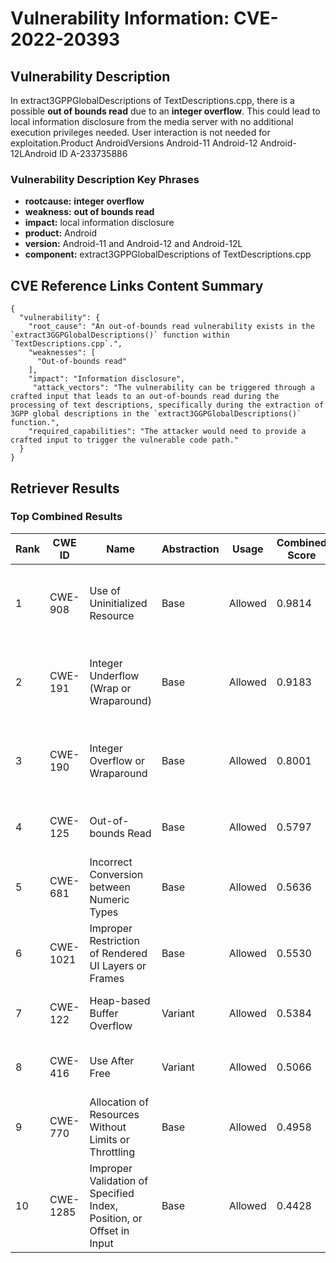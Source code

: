# Vulnerability Information: CVE-2022-20393

## Vulnerability Description
In extract3GPPGlobalDescriptions of TextDescriptions.cpp, there is a possible **out of bounds read** due to an **integer overflow**. This could lead to local information disclosure from the media server with no additional execution privileges needed. User interaction is not needed for exploitation.Product AndroidVersions Android-11 Android-12 Android-12LAndroid ID A-233735886

### Vulnerability Description Key Phrases
- **rootcause:** **integer overflow**
- **weakness:** **out of bounds read**
- **impact:** local information disclosure
- **product:** Android
- **version:** Android-11 and Android-12 and Android-12L
- **component:** extract3GPPGlobalDescriptions of TextDescriptions.cpp

## CVE Reference Links Content Summary
```
{
  "vulnerability": {
    "root_cause": "An out-of-bounds read vulnerability exists in the `extract3GGPGlobalDescriptions()` function within `TextDescriptions.cpp`.",
    "weaknesses": [
      "Out-of-bounds read"
    ],
    "impact": "Information disclosure",
     "attack_vectors": "The vulnerability can be triggered through a crafted input that leads to an out-of-bounds read during the processing of text descriptions, specifically during the extraction of 3GPP global descriptions in the `extract3GGPGlobalDescriptions()` function.",
    "required_capabilities": "The attacker would need to provide a crafted input to trigger the vulnerable code path."
  }
}
```

## Retriever Results

### Top Combined Results

| Rank | CWE ID | Name | Abstraction | Usage | Combined Score | Retrievers | Individual Scores |
|------|--------|------|-------------|-------|---------------|------------|-------------------|
| 1 | CWE-908 | Use of Uninitialized Resource | Base | Allowed | 0.9814 | dense, sparse, graph | dense: 0.567, sparse: 0.595, graph: 1.000 |
| 2 | CWE-191 | Integer Underflow (Wrap or Wraparound) | Base | Allowed | 0.9183 | dense, sparse, graph | dense: 0.599, sparse: 0.703, graph: 0.604 |
| 3 | CWE-190 | Integer Overflow or Wraparound | Base | Allowed | 0.8001 | dense, sparse, graph | dense: 0.597, sparse: 0.537, graph: 0.542 |
| 4 | CWE-125 | Out-of-bounds Read | Base | Allowed | 0.5797 | dense, sparse | dense: 0.555, sparse: 0.528 |
| 5 | CWE-681 | Incorrect Conversion between Numeric Types | Base | Allowed | 0.5636 | dense, sparse | dense: 0.556, sparse: 0.499 |
| 6 | CWE-1021 | Improper Restriction of Rendered UI Layers or Frames | Base | Allowed | 0.5530 | dense, sparse | dense: 0.552, sparse: 0.484 |
| 7 | CWE-122 | Heap-based Buffer Overflow | Variant | Allowed | 0.5384 | dense, sparse | dense: 0.557, sparse: 0.533 |
| 8 | CWE-416 | Use After Free | Variant | Allowed | 0.5066 | dense, sparse | dense: 0.550, sparse: 0.478 |
| 9 | CWE-770 | Allocation of Resources Without Limits or Throttling | Base | Allowed | 0.4958 | sparse, graph | sparse: 0.509, graph: 0.572 |
| 10 | CWE-1285 | Improper Validation of Specified Index, Position, or Offset in Input | Base | Allowed | 0.4428 | dense, sparse | dense: 0.561, sparse: 0.283 |

